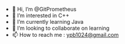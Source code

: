 - 👋 Hi, I’m @GitPrometheus
- 👀 I’m interested in C++
- 🌱 I’m currently learning Java
- 💞️ I’m looking to collaborate on learning
- 📫 How to reach me : ypb1024@gmail.com

<!---
GitPrometheus/GitPrometheus is a ✨ special ✨ repository because its `README.md` (this file) appears on your GitHub profile.
You can click the Preview link to take a look at your changes.
--->
